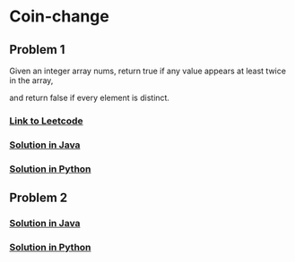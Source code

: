 # Coin-change

## Problem 1

Given an integer array nums, return true if any value appears at least twice in the array, 

and return false if every element is distinct.

### [Link to Leetcode](https://leetcode.com/problems/contains-duplicate)
### [Solution in Java](Solution.java#L5)
### [Solution in Python](solution.py#L3)

## Problem 2


### [Solution in Java](Solution.java#L25)
### [Solution in Python](solution.py#L3)
